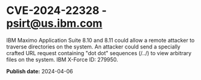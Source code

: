 # CVE-2024-22328 - psirt@us.ibm.com

IBM Maximo Application Suite 8.10 and 8.11 could allow a remote attacker to traverse directories on the system. An attacker could send a specially crafted URL request containing "dot dot" sequences (/../) to view arbitrary files on the system.  IBM X-Force ID:  279950.

**Publish date:** 2024-04-06
